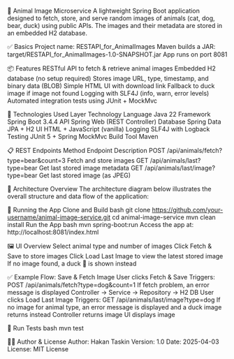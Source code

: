 🐾 Animal Image Microservice
A lightweight Spring Boot application designed to fetch, store, and serve random images of animals (cat, dog, bear, duck) using public APIs. The images and their metadata are stored in an embedded H2 database.

✅ Basics
Project name: RESTAPI_for_AnimalImages
Maven builds a JAR: target/RESTAPI_for_AnimalImages-1.0-SNAPSHOT.jar
App runs on port 8081

📦 Features
RESTful API to fetch & retrieve animal images
Embedded H2 database (no setup required)
Stores image URL, type, timestamp, and binary data (BLOB)
Simple HTML UI with download link
Fallback to duck image if image not found
Logging with SLF4J (info, warn, error levels)
Automated integration tests using JUnit + MockMvc

🚀 Technologies Used
Layer	Technology
Language	Java 22
Framework	Spring Boot 3.4.4
API	Spring Web (REST Controller)
Database	Spring Data JPA + H2
UI	HTML + JavaScript (vanilla)
Logging	SLF4J with Logback
Testing	JUnit 5 + Spring MockMvc
Build Tool	Maven

📋 REST Endpoints
Method	Endpoint	Description
POST	/api/animals/fetch?type=bear&count=3	Fetch and store images
GET	/api/animals/last?type=bear	Get last stored image metadata
GET	/api/animals/last/image?type=bear	Get last stored image (as JPEG)

🧭 Architecture Overview
The architecture diagram below illustrates the overall structure and data flow of the application:


🧪 Running the App
Clone and Build
bash
git clone https://github.com/your-username/animal-image-service.git
cd animal-image-service
mvn clean install
Run the App
bash
mvn spring-boot:run
Access the app at: http://localhost:8081/index.html

🖼️ UI Overview
Select animal type and number of images
Click Fetch & Save to store images
Click Load Last Image to view the latest stored image
If no image found, a duck 🦆 is shown instead

✅ Example Flow: Save & Fetch Image
User clicks Fetch & Save
Triggers: POST /api/animals/fetch?type=dog&count=1
If fetch problem, an error message is displayed
Controller → Service → Repository → H2 DB
User clicks Load Last Image
Triggers: GET /api/animals/last/image?type=dog
If no image for animal type, an error message is displayed and a duck image returns instead
Controller returns image
UI displays image

🧪 Run Tests
bash
mvn test

👨‍💻 Author & License
Author: Hakan Taskin
Version: 1.0
Date: 2025-04-03
License: MIT License

